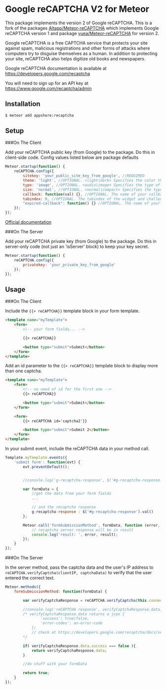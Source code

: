 # Google reCAPTCHA V2 for Meteor

This package implements the version 2 of Google reCAPTCHA. This is a fork of the packages [Altapp/Meteor-reCAPTCHA](https://github.com/Altapp/Meteor-reCAPTCHA) which implements Google reCAPTCHA version 1 and package [yuea/Meteor-reCAPTCHA](https://github.com/yuea/Meteor-reCAPTCHA) for version 2.

Google reCAPTCHA is a free CAPTCHA service that protects your site against spam, malicious registrations and other forms of attacks where computers try to disguise themselves as a human. In addition to protecting your site, reCAPTCHA also helps digitize old books and newspapers.

Google reCAPTCHA documentation is available at https://developers.google.com/recaptcha

You will need to sign up for an API key at https://www.google.com/recaptcha/admin

## Installation

``` sh
$ meteor add appshore:recaptcha
```

## Setup

###On The Client

Add your reCAPTCHA public key (from Google) to the package. Do this in client-side code. Config values listed below are package defaults

``` javascript
Meteor.startup(function() {
    reCAPTCHA.config({
        sitekey: 'your_public_site_key_from_google', //REQUIRED
        theme: 'light', //OPTIONAL. <light|dark> Specifies the color theme of the widget
        type: 'image', //OPTIONAL. <audio|image> Specifies the type of captcha to serve
        size: 'normal', //OPTIONAL. <normal|compact> Specifies the type of captcha to serve
        callback: function(val) {}, //OPTIONAL. The name of your callback function to be executed when the user submits a successful CAPTCHA response. The user's response, g-recaptcha-response, will be the input for your callback function.
        tabindex: 0, //OPTIONAL. The tabindex of the widget and challenge. If other elements in your page use tabindex, it should be set to make user navigation easier.
        "expired-callback": function() {} //OPTIONAL. The name of your callback function to be executed when the recaptcha response expires and the user needs to solve a new CAPTCHA.
    });
});
```

[Official documentation](https://developers.google.com/recaptcha/docs/display#render_param)

###On The Server

Add your reCAPTCHA private key (from Google) to the package. Do this in server-only code (not just an 'isServer' block) to keep your key secret.

``` javascript
Meteor.startup(function() {
    reCAPTCHA.config({
        privatekey: 'your_private_key_from_google'
    });
});
```

## Usage

###On The Client

Include the `{{> reCAPTCHA}}` template block in your form template.

``` html
<template name="myTemplate">
    <form>
    	<!-- your form fields... -->

    	{{> reCAPTCHA}}

    	<button type="submit">Submit</button>
    </form>
</template>
```

Add an id parameter to the `{{> reCAPTCHA}}` template block to display more than one captcha.

``` html
<template name="myTemplate">
    <form>
        <!-- no need of id for the first one -->
    	{{> reCAPTCHA}}

    	<button type="submit">Submit</button>
    </form>

    <form>
        {{> reCAPTCHA id='captcha2'}}

        <button type="submit">Submit 2</button>
    </form>
</template>
```

In your submit event, include the reCAPTCHA data in your method call.

``` javascript
Template.myTemplate.events({
    'submit form': function(evt) {
        evt.preventDefault();


        //console.log('g-recaptcha-response', $('#g-recaptcha-response').val(), evt);

        var formData = {
            //get the data from your form fields
            ...

            // and the recaptcha response
            g-recaptcha-response : $('#g-recaptcha-response').val()
        };

        Meteor.call('formSubmissionMethod', formData, function (error, result) {
            // recaptcha server response will be in result
            console.log('result: ', error, result);
        });
    }
});
```

###On The Server

In the server method, pass the captcha data and the user's IP address to `reCAPTCHA.verifyCaptcha(clientIP, captchaData)` to verify that the user entered the correct text.

``` javascript
Meteor.methods({
    formSubmissionMethod: function(formData) {

        var verifyCaptchaResponse = reCAPTCHA.verifyCaptcha(this.connection.clientAddress, formData.g-recaptcha-response);

        //console.log('reCAPTCHA response', verifyCaptchaResponse.data);
        /* verifyCaptchaResponse.data returns a json {
                'success': true|false,
                'error-codes': an-error-code
            };
            // check at https://developers.google.com/recaptcha/docs/verify
        */

        if( verifyCaptchaResponse.data.success === false ){
            return verifyCaptchaResponse.data;
        }

        //do stuff with your formData

        return true;
    }
});
```
